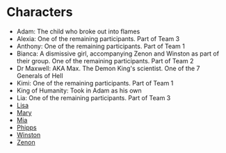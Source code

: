 # Characters

- Adam: The child who broke out into flames
- Alexia:  One of the remaining participants. Part of Team 3
- Anthony: One of the remaining participants. Part of Team 1
- Bianca: A dismissive girl, accompanying Zenon and Winston as part of their group.  One of the remaining participants. Part of Team 2
- Dr Maxwell: AKA Max. The Demon King's scientist. One of the 7 Generals of Hell
- Kimi: One of the remaining participants. Part of Team 1
- King of Humanity: Took in Adam as his own
- Lia: One of the remaining participants. Part of Team 3
- [Lisa](<Lisa.md>)
- [Mary](<Mary.md>)
- [Mia](<Mia.md>)
- [Phipps](<Phipps.md>)
- [Winston](<Winston.md>)
- [Zenon](<Zenon.md>)

